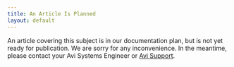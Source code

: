 ```yaml
---
title: An Article Is Planned
layout: default
---
```

An article covering this subject is in our documentation plan, but is not yet ready for publication. We are sorry for any inconvenience. In the meantime, please contact your Avi Systems Engineer or <a href="/support-overview/">Avi Support</a>.
